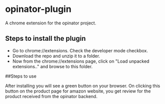 # opinator-plugin

A chrome extension for the opinator project.

## Steps to install the plugin

* Go to chrome://extensions. Check the developer mode checkbox.
* Download the repo and unzip it to a folder.
* Now from the chrome://extensions page, click on "Load unpacked extensions.." and browse to this folder.

##Steps to use

After installing you will see a green button on your browser. On clicking this button on the product page for amazon website, you get review for the product received from the opinator backend.
